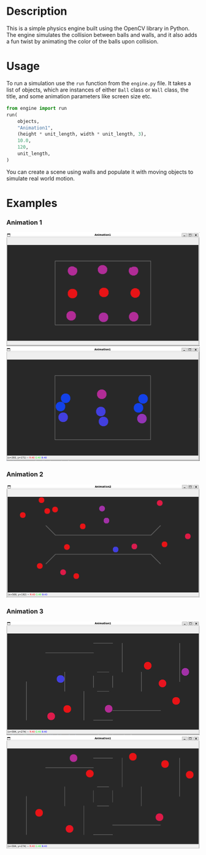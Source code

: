 # Description
This is a simple physics engine built using the OpenCV library in Python. The engine simulates the collision between balls and walls, and it also adds a fun twist by animating the color of the balls upon collision.
# Usage
To run a simulation use the `run` function from the `engine.py` file. It takes a list of objects, which are instances of either `Ball` class or `Wall` class, the title, and some animation parameters like screen size etc. 
```py
from engine import run
run(
    objects, 
    "Animation1", 
    (height * unit_length, width * unit_length, 3),
    10.0,
    120,
    unit_length,
)
```
You can create a scene using walls and populate it with moving objects to simulate real world motion.
# Examples
### Animation 1
![Animation 1](sc11.png)
![Animation 2](sc12.png)
### Animation 2
![Animation 2](sc20.png)
### Animation 3
![Animation 3](sc31.png)
![Animation 3](sc32.png)